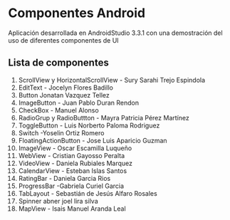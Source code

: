# Componentes Android

Aplicación desarrollada en AndroidStudio 3.3.1 con una demostración del uso de diferentes componentes de UI

## Lista de componentes

1. ScrollView y HorizontalScrollView - Sury Sarahi Trejo Espindola
2. EditText - Jocelyn Flores Badillo
3. Button Jonatan Vazquez Tellez
4. ImageButton - Juan Pablo Duran Rendon
5. CheckBox - Manuel Alonso 
6. RadioGrup y RadioButtton - Mayra Patricia Pérez Martínez
7. ToggleButton - Luis Norberto Paloma Rodriguez
8. Switch -Yoselin Ortiz Romero
9. FloatingActionButton - Jose Luis Aparicio Guzman
10. ImageView - Oscar Escamilla Luqueño 
11. WebView - Cristian Gayosso Peralta
12. VideoView - Daniela Rubiales Marquez
13. CalendarView - Esteban Islas Santos
14. RatingBar - Daniela Garcia Rios
15. ProgressBar -Gabriela Curiel Garcia
16. TabLayout - Sebastián de Jesús Alfaro Rosales
17. Spinner abner joel lira silva
18. MapView - Isais Manuel Aranda Leal
